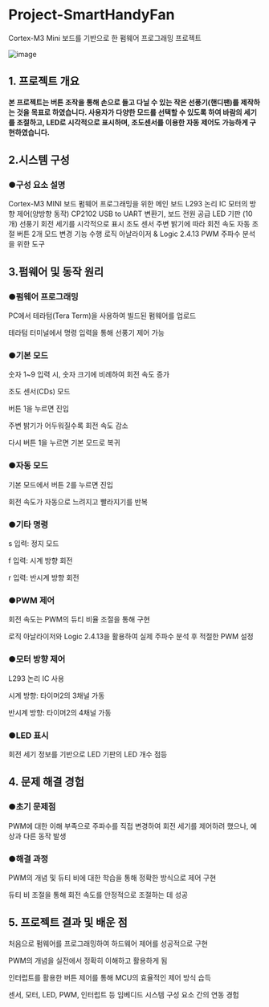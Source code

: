 # Project-SmartHandyFan
Cortex-M3 Mini 보드를 기반으로 한 펌웨어 프로그래밍 프로젝트


![image](https://github.com/user-attachments/assets/c417e08b-1c3d-4f29-8746-1d6522df74ea)



## 1. 프로젝트 개요
**본 프로젝트는 버튼 조작을 통해 손으로 들고 다닐 수 있는 작은 선풍기(핸디팬)를 제작하는 것을 목표로 하였습니다. 사용자가 다양한 모드를 선택할 수 있도록 하여 바람의 세기를 조절하고, LED로 시각적으로 표시하며, 조도센서를 이용한 자동 제어도 가능하게 구현하였습니다.**

## 2.시스템 구성

### ●구성 요소	설명
Cortex-M3 MINI 보드	펌웨어 프로그래밍을 위한 메인 보드
L293 논리 IC	모터의 방향 제어(양방향 동작)
CP2102	USB to UART 변환기, 보드 전원 공급
LED 기판 (10개)	선풍기 회전 세기를 시각적으로 표시
조도 센서	주변 밝기에 따라 회전 속도 자동 조절
버튼 2개	모드 변경 기능 수행
로직 아날라이저 & Logic 2.4.13	PWM 주파수 분석을 위한 도구

## 3.펌웨어 및 동작 원리
### ●펌웨어 프로그래밍

PC에서 테라텀(Tera Term)을 사용하여 빌드된 펌웨어를 업로드

테라텀 터미널에서 명령 입력을 통해 선풍기 제어 가능

### ●기본 모드

숫자 1~9 입력 시, 숫자 크기에 비례하여 회전 속도 증가

조도 센서(CDs) 모드

버튼 1을 누르면 진입

주변 밝기가 어두워질수록 회전 속도 감소

다시 버튼 1을 누르면 기본 모드로 복귀

### ●자동 모드

기본 모드에서 버튼 2를 누르면 진입

회전 속도가 자동으로 느려지고 빨라지기를 반복

### ●기타 명령

s 입력: 정지 모드

f 입력: 시계 방향 회전

r 입력: 반시계 방향 회전

### ●PWM 제어

회전 속도는 PWM의 듀티 비율 조절을 통해 구현

로직 아날라이저와 Logic 2.4.13을 활용하여 실제 주파수 분석 후 적절한 PWM 설정

### ●모터 방향 제어

L293 논리 IC 사용

시계 방향: 타이머2의 3채널 가동

반시계 방향: 타이머2의 4채널 가동

### ●LED 표시

회전 세기 정보를 기반으로 LED 기판의 LED 개수 점등

## 4. 문제 해결 경험
### ●초기 문제점

PWM에 대한 이해 부족으로 주파수를 직접 변경하여 회전 세기를 제어하려 했으나, 예상과 다른 동작 발생

### ●해결 과정

PWM의 개념 및 듀티 비에 대한 학습을 통해 정확한 방식으로 제어 구현

듀티 비 조절을 통해 회전 속도를 안정적으로 조절하는 데 성공

## 5. 프로젝트 결과 및 배운 점
처음으로 펌웨어를 프로그래밍하여 하드웨어 제어를 성공적으로 구현

PWM의 개념을 실전에서 정확히 이해하고 활용하게 됨

인터럽트를 활용한 버튼 제어를 통해 MCU의 효율적인 제어 방식 습득

센서, 모터, LED, PWM, 인터럽트 등 임베디드 시스템 구성 요소 간의 연동 경험
